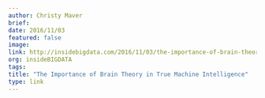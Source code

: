 ```yaml
---
author: Christy Maver
brief:
date: 2016/11/03
featured: false
image:
link: http://insidebigdata.com/2016/11/03/the-importance-of-brain-theory-in-true-machine-intelligence/
org: insideBIGDATA
tags:
title: "The Importance of Brain Theory in True Machine Intelligence"
type: link
---
```


